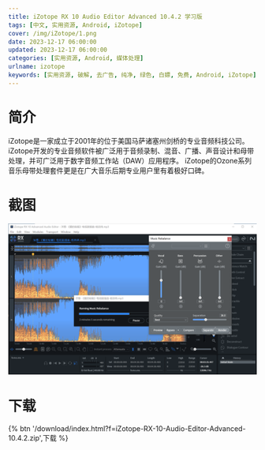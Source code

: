 ```yaml
---
title: iZotope RX 10 Audio Editor Advanced 10.4.2 学习版
tags: [中文, 实用资源, Android, iZotope]
cover: /img/iZotope/1.png
date: 2023-12-17 06:00:00
updated: 2023-12-17 06:00:00
categories: [实用资源, Android, 媒体处理]
urlname: izotope
keywords: [实用资源, 破解, 去广告, 纯净, 绿色, 白嫖, 免费, Android, iZotope]
---
```


# 简介

iZotope是一家成立于2001年的位于美国马萨诸塞州剑桥的专业音频科技公司。 iZotope开发的专业音频软件被广泛用于音频录制、混音、广播、声音设计和母带处理，并可广泛用于数字音频工作站（DAW）应用程序。 iZotope的Ozone系列音乐母带处理套件更是在广大音乐后期专业用户里有着极好口碑。

# 截图

![](/img/iZotope/2.png)

# 下载

{% btn '/download/index.html?f=iZotope-RX-10-Audio-Editor-Advanced-10.4.2.zip',下载 %}

